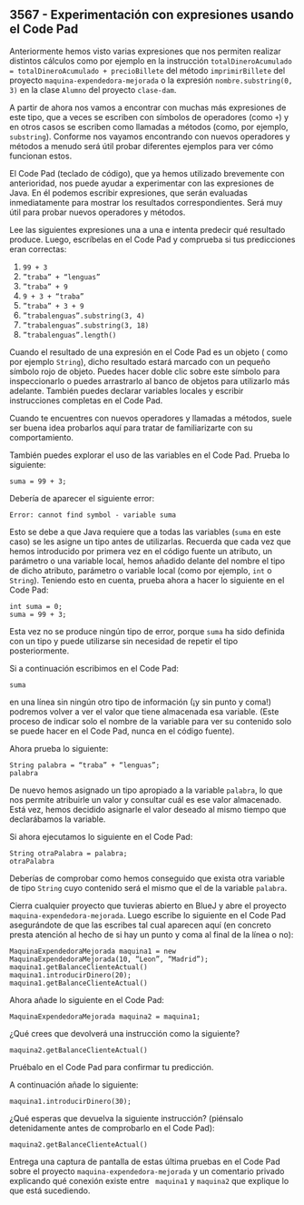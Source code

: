 ## 3567 - Experimentación con expresiones usando el Code Pad

Anteriormente hemos visto varias expresiones que nos permiten realizar distintos cálculos como por ejemplo en la instrucción `totalDineroAcumulado = totalDineroAcumulado + precioBillete` del método `imprimirBillete` del proyecto `maquina-expendedora-mejorada` o la expresión `nombre.substring(0, 3)` en la clase `Alumno` del proyecto `clase-dam`.

A partir de ahora nos vamos a encontrar con muchas más expresiones de este tipo, que a veces se escriben con símbolos de operadores (como `+`) y en otros casos se escriben como llamadas a métodos (como, por ejemplo, `substring`). Conforme nos vayamos encontrando con nuevos operadores y métodos a menudo será útil probar diferentes ejemplos para ver cómo funcionan estos.

El Code Pad (teclado de código), que ya hemos utilizado brevemente con anterioridad, nos puede ayudar a experimentar con las expresiones de Java. En él podemos escribir expresiones, que serán evaluadas inmediatamente para mostrar los resultados correspondientes. Será muy útil para probar nuevos operadores y métodos.

Lee las siguientes expresiones una a una e intenta predecir qué resultado produce. Luego, escríbelas en el Code Pad y comprueba si tus predicciones eran correctas:

1. `99 + 3`
2. `”traba” + “lenguas”`
3. `”traba” + 9`
4. `9 + 3 + “traba”`
5. `”traba” + 3 + 9`
6. `”trabalenguas”.substring(3, 4)`
7. `”trabalenguas”.substring(3, 18)`
8. `”trabalenguas”.length()` 

Cuando el resultado de una expresión en el Code Pad es un objeto ( como por ejemplo `String`), dicho resultado estará marcado con un pequeño símbolo rojo de objeto.  Puedes hacer doble clic  sobre este símbolo para inspeccionarlo o puedes arrastrarlo al banco de objetos para utilizarlo más adelante.  También puedes declarar variables locales y escribir instrucciones completas en el Code Pad.

Cuando te encuentres con nuevos operadores y llamadas a métodos, suele ser buena idea probarlos aquí para tratar de familiarizarte con su comportamiento.

También puedes explorar el uso de las variables en el Code Pad. Prueba lo siguiente:

```
suma = 99 + 3;
```

Debería de aparecer el siguiente error:

```
Error: cannot find symbol - variable suma
```

Esto se debe a que Java requiere que a todas las variables (`suma` en este caso)  se les asigne un tipo antes de utilizarlas. Recuerda que cada vez que hemos introducido por primera vez en el código fuente un atributo, un parámetro o una variable local, hemos añadido delante del nombre el tipo de dicho atributo, parámetro o variable local (como por ejemplo, `int` o `String`). Teniendo esto en cuenta, prueba ahora a hacer lo siguiente en el Code Pad:

```
int suma = 0;
suma = 99 + 3;
```

Esta vez no se produce ningún tipo de error, porque `suma`  ha sido definida con un tipo y puede utilizarse sin necesidad de repetir el tipo posteriormente.

Si a continuación escribimos en el Code Pad:

```
suma
```

en una línea sin ningún otro tipo de información (¡y sin punto y coma!) podremos volver a ver el valor que tiene almacenada esa variable. (Este proceso de indicar solo el nombre de la variable para ver su contenido solo se puede hacer en el Code Pad, nunca en el código fuente).

Ahora prueba lo siguiente:

```
String palabra = “traba” + “lenguas”;
palabra
```

De nuevo hemos asignado un tipo apropiado a la variable `palabra`,  lo que nos permite atribuirle un valor y consultar cuál es ese valor almacenado. Está vez, hemos decidido asignarle el valor deseado al mismo tiempo que declarábamos la variable.

Si ahora ejecutamos lo siguiente en el Code Pad:

```
String otraPalabra = palabra;
otraPalabra
```

Deberías de comprobar como hemos conseguido que exista otra variable de tipo `String` cuyo contenido será el mismo que el de la variable `palabra`.

Cierra cualquier proyecto que tuvieras abierto en BlueJ y abre el proyecto `maquina-expendedora-mejorada`. Luego escribe lo siguiente en el Code Pad asegurándote de que las escribes tal cual aparecen aquí (en concreto presta atención al hecho de si hay un punto y coma al final de la línea o no):

```
MaquinaExpendedoraMejorada maquina1 = new MaquinaExpendedoraMejorada(10, “Leon”, “Madrid”);
maquina1.getBalanceClienteActual()
maquina1.introducirDinero(20);
maquina1.getBalanceClienteActual()
```

Ahora añade lo siguiente en el Code Pad:

```
MaquinaExpendedoraMejorada maquina2 = maquina1;
```

¿Qué crees que devolverá una instrucción como la siguiente?

```
maquina2.getBalanceClienteActual()
```

Pruébalo en el Code Pad para confirmar tu predicción.

A continuación añade lo siguiente:

```
maquina1.introducirDinero(30);
```

¿Qué esperas que devuelva la siguiente instrucción? (piénsalo detenidamente antes de comprobarlo en el Code Pad):

```
maquina2.getBalanceClienteActual()
```

Entrega una captura de pantalla de estas última pruebas en el Code Pad sobre el proyecto `maquina-expendedora-mejorada` y un comentario privado explicando qué conexión existe entre ` maquina1` y `maquina2` que explique lo que está sucediendo.

